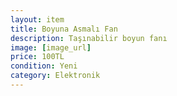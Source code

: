 ```yaml
---
layout: item
title: Boyuna Asmalı Fan
description: Taşınabilir boyun fanı
image: [image_url]
price: 100TL
condition: Yeni
category: Elektronik
---
```

